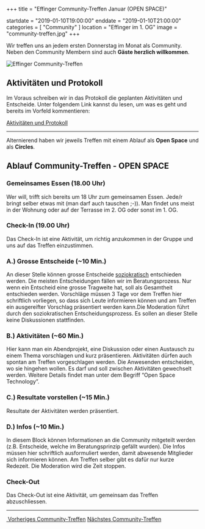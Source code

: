 +++
title = "Effinger Community-Treffen Januar (OPEN SPACE)"

startdate = "2019-01-10T19:00:00"
enddate = "2019-01-10T21:00:00"
categories = [ "Community" ]
location = "Effinger im 1. OG"
image = "community-treffen.jpg"
+++

Wir treffen uns an jedem ersten Donnerstag im Monat als Community. Neben den Community Membern sind auch **Gäste herzlich willkommen**.

![Effinger Community-Treffen](community-treffen.jpg)

## Aktivitäten und Protokoll

Im Voraus schreiben wir in das Protokoll die geplanten Aktivitäten und Entscheide. Unter folgendem Link kannst du lesen, um was es geht und bereits im Vorfeld kommentieren:

<a href="https://drive.google.com/open?id=1rRxdQN4b2KL29K6PWwD60Uv2CrP-qvWcQcqoQYJo50U" target="_blank" class="btn btn-mod btn-border btn-round btn-medium">Aktivitäten und Protokoll</a>

---

Alternierend haben wir jeweils Treffen mit einem Ablauf als **Open Space** und als **Circles**.

## Ablauf Community-Treffen - OPEN SPACE

### Gemeinsames Essen (18.00 Uhr)

Wer will, trifft sich bereits um 18 Uhr zum gemeinsamen Essen. Jede/r bringt selber etwas mit (man darf auch tauschen ;-)). Man findet uns meist in der Wohnung oder auf der Terrasse im 2. OG oder sonst im 1. OG.


### Check-In (19.00 Uhr)

Das Check-In ist eine Aktivität, um richtig anzukommen in der Gruppe und uns auf das Treffen einzustimmen.


### A.) Grosse Entscheide (~10 Min.)

An dieser Stelle können grosse Entscheide [soziokratisch](/organisation/soziokratie/) entschieden werden. Die meisten Entscheidungen fällen wir im Beratungsprozess. Nur wenn ein Entscheid eine grosse Tragweite hat, soll als Gesamtheit entschieden werden. Vorschläge müssen 3 Tage vor dem Treffen hier schriftlich vorliegen, so dass sich Leute informieren können und am Treffen ein ausgereifter Vorschlag präsentiert werden kann.Die Moderation führt durch den soziokratischen Entscheidungsprozess. Es sollen an dieser Stelle keine Diskussionen stattfinden.


### B.) Aktivitäten (~60 Min.)

Hier kann man ein Abendprojekt, eine Diskussion oder einen Austausch zu einem Thema vorschlagen und kurz präsentieren. Aktivitäten dürfen auch spontan am Treffen vorgeschlagen werden. Die Anwesenden entscheiden, wo sie hingehen wollen. Es darf und soll zwischen Aktivitäten gewechselt werden. Weitere Details findet man unter dem Begriff “Open Space Technology”.


### C.) Resultate vorstellen (~15 Min.)

Resultate der Aktivitäten werden präsentiert.


### D.) Infos (~10 Min.)

In diesem Block können Informationen an die Community mitgeteilt werden (z.B. Entscheide, welche im Beratungsprinzip gefällt wurden). Die Infos müssen hier schriftlich ausformuliert werden, damit abwesende Mitglieder sich informieren können. Am Treffen selber gibt es dafür nur kurze Redezeit. Die Moderation wird die Zeit stoppen.


### Check-Out

Das Check-Out ist eine Aktivität, um gemeinsam das Treffen abzuschliessen.

---

<a href="/events/100169/" class="blog-item-more left"><i class="fa fa-angle-left"></i>&nbsp;Vorheriges Community-Treffen</a>
<a href="/events/100171/" class="blog-item-more right"><i class="fa fa-angle-right"></i>Nächstes Community-Treffen</a>
